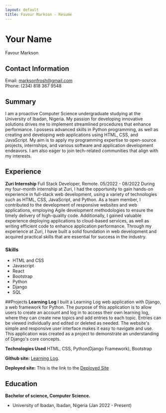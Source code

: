 ```yaml
---
layout: default
title: Favour Markson - Resume
---
```


# Your Name
Favour Markson

## Contact Information
Email: marksonfrosh@gmail.com  
Phone: (234) 818 367 9548

## Summary
I am a proactive Computer Science undergraduate studying at the University of Ibadan, Nigeria. My passion for developing innovative solutions drives me to implement streamlined procedures that enhance performance. I possess advanced skills in Python programming, as well as creating and developing web applications using HTML, CSS, and JavaScript. 
My aim is to apply my programming expertise to open-source projects, internships, and various software and application development endeavors. I am also eager to join tech-related communities that align with my interests. 


## Experience
**Zuri Internship** 
Full Stack Developer, Remote. 05/2022 - 08/2022 
During my four-month internship at Zuri, I had the opportunity to gain hands-on experience in full-stack web development, using a variety of technologies such as HTML, CSS, JavaScript, and Python. As a team member, I contributed to the development of responsive websites and web applications, employing Agile development methodologies to ensure the timely delivery of high-quality code. Additionally, I gained valuable experience deploying applications to cloud-based services, as well as writing efficient code to enhance application performance. Through my experience at Zuri, I have built a solid foundation in web development and acquired practical skills that are essential for success in the industry. 

### Skills
- HTML and CSS
- Javascript  
- React
- Bootstrap
- Python  
- Django
- SQL


##Projects
**Learning Log**
I built a Learning Log web application with Django, a web framework for Python. The purpose of this application is to allow users to create an account and log in to access their own learning log, where they can create new topics and add entries to each topic. Entries can be viewed individually and edited or deleted as needed. The website's simple and responsive user interface makes it easy to navigate and use. This application was created as a project to demonstrate an understanding of Django's core concepts. 

**Technologies Used**
HTML, CSS, Python(Django Framework), Bootstrap 

**Github site:** 
[Learning Log](https://github.com/Markson17/Learning-log/).

**Deployed site:**
This is the link to the [Deployed Site](https://web-production-6917.up.railway.app/)

## Education
**Bachelor of science, Computer Science.**
- University of Ibadan, Ibadan, Nigeria 
(Jan 2022 - Present) 
